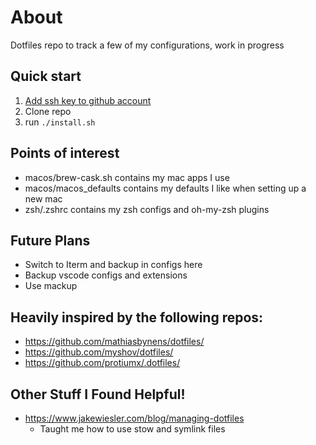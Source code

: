 # About

Dotfiles repo to track a few of my configurations, work in progress

## Quick start

1. [Add ssh key to github account](https://docs.github.com/en/authentication/connecting-to-github-with-ssh/adding-a-new-ssh-key-to-your-github-account?tool=cli)
2. Clone repo
3. run `./install.sh`

## Points of interest
 - macos/brew-cask.sh contains my mac apps I use
 - macos/macos_defaults contains my defaults I like when setting up a new mac
 - zsh/.zshrc contains my zsh configs and oh-my-zsh plugins

## Future Plans
 - Switch to Iterm and backup in configs here
 - Backup vscode configs and extensions
 - Use mackup

## Heavily inspired by the following repos:
- https://github.com/mathiasbynens/dotfiles/
- https://github.com/myshov/dotfiles/
- https://github.com/protiumx/.dotfiles/

## Other Stuff I Found Helpful!
- https://www.jakewiesler.com/blog/managing-dotfiles
  - Taught me how to use stow and symlink files
